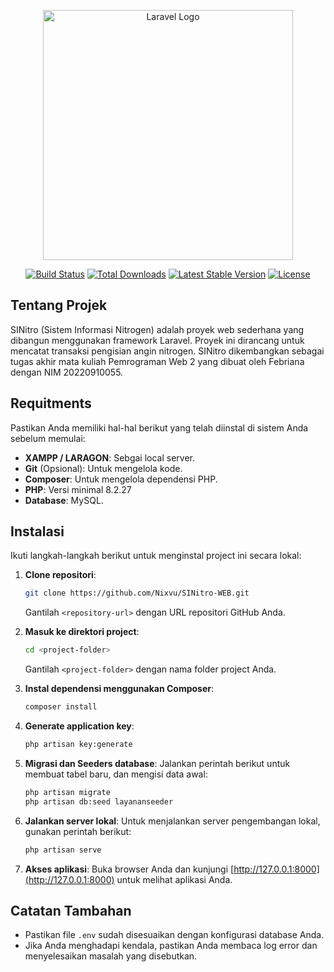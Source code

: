 <p align="center"><a href="https://laravel.com" target="_blank"><img src="https://raw.githubusercontent.com/laravel/art/master/logo-lockup/5%20SVG/2%20CMYK/1%20Full%20Color/laravel-logolockup-cmyk-red.svg" width="400" alt="Laravel Logo"></a></p>

<p align="center">
<a href="https://github.com/laravel/framework/actions"><img src="https://github.com/laravel/framework/workflows/tests/badge.svg" alt="Build Status"></a>
<a href="https://packagist.org/packages/laravel/framework"><img src="https://img.shields.io/packagist/dt/laravel/framework" alt="Total Downloads"></a>
<a href="https://packagist.org/packages/laravel/framework"><img src="https://img.shields.io/packagist/v/laravel/framework" alt="Latest Stable Version"></a>
<a href="https://packagist.org/packages/laravel/framework"><img src="https://img.shields.io/packagist/l/laravel/framework" alt="License"></a>
</p>

## Tentang  Projek

SINitro (Sistem Informasi Nitrogen) adalah proyek web sederhana yang dibangun menggunakan framework Laravel. Proyek ini dirancang untuk mencatat transaksi pengisian angin nitrogen. SINitro dikembangkan sebagai tugas akhir mata kuliah Pemrograman Web 2 yang dibuat oleh Febriana dengan NIM 20220910055.

## Requitments
Pastikan Anda memiliki hal-hal berikut yang telah diinstal di sistem Anda sebelum memulai:
- **XAMPP / LARAGON**: Sebgai local server.
- **Git** (Opsional): Untuk mengelola kode.
- **Composer**: Untuk mengelola dependensi PHP.
- **PHP**: Versi minimal 8.2.27
- **Database**: MySQL.

## Instalasi
Ikuti langkah-langkah berikut untuk menginstal project ini secara lokal:
1. **Clone repositori**:
   ```bash
   git clone https://github.com/Nixvu/SINitro-WEB.git
   ```
   Gantilah `<repository-url>` dengan URL repositori GitHub Anda.

2. **Masuk ke direktori project**:
   ```bash
   cd <project-folder>
   ```
   Gantilah `<project-folder>` dengan nama folder project Anda.

3. **Instal dependensi menggunakan Composer**:
   ```bash
   composer install
   ```

4. **Generate application key**:
   ```bash
   php artisan key:generate
   ```

5. **Migrasi dan Seeders database**:
   Jalankan perintah berikut untuk membuat tabel baru, dan mengisi data awal:
   ```bash
   php artisan migrate
   php artisan db:seed layananseeder
   ```

6. **Jalankan server lokal**:
   Untuk menjalankan server pengembangan lokal, gunakan perintah berikut:
   ```bash
   php artisan serve
   ```

7. **Akses aplikasi**:
   Buka browser Anda dan kunjungi [http://127.0.0.1:8000](http://127.0.0.1:8000) untuk melihat aplikasi Anda.

## Catatan Tambahan
- Pastikan file `.env` sudah disesuaikan dengan konfigurasi database Anda.
- Jika Anda menghadapi kendala, pastikan Anda membaca log error dan menyelesaikan masalah yang disebutkan.